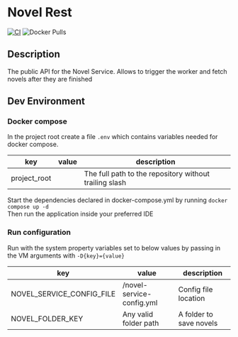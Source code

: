 # Novel Rest

[![CI](https://github.com/NovelService/NovelRest/actions/workflows/ci.yml/badge.svg?branch=master&event=push)](https://github.com/NovelService/NovelRest/actions/workflows/ci.yml)
![Docker Pulls](https://img.shields.io/docker/pulls/xiangronglin/novel-rest)

## Description
The public API for the Novel Service.
Allows to trigger the worker and fetch novels after they are finished

## Dev Environment
### Docker compose
In the project root create a file `.env` which contains variables needed for docker compose.

|key|value|description|
|---|---|---|
|project_root|<path-to-repo>|The full path to the repository without trailing slash|
Start the dependencies declared in docker-compose.yml by running `docker compose up -d`  
Then run the application inside your preferred IDE

### Run configuration
Run with the system property variables set to below values by passing in the VM arguments with `-D{key}={value}`

|key|value|description|
|---|---|---|
|NOVEL_SERVICE_CONFIG_FILE|<path-to-repo>/novel-service-config.yml|Config file location|
|NOVEL_FOLDER_KEY|Any valid folder path|A folder to save novels|
